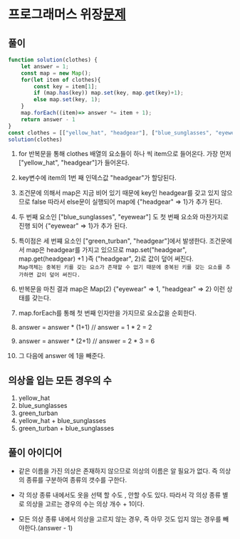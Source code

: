 # 프로그래머스 위장[문제](https://programmers.co.kr/learn/courses/30/lessons/42578)

## 풀이
```js
function solution(clothes) {
    let answer = 1;
    const map = new Map();
    for(let item of clothes){
        const key = item[1];
        if (map.has(key)) map.set(key, map.get(key)+1);
        else map.set(key, 1);
    }
    map.forEach((item)=> answer *= item + 1);
    return answer - 1
}
const clothes = [["yellow_hat", "headgear"], ["blue_sunglasses", "eyewear"], ["green_turban", "headgear"]];
solution(clothes)
```
1. for 반복문을 통해 clothes 배열의 요소들이 하나 씩 item으로 들어온다. 가장 먼저 ["yellow_hat", "headgear"]가 들어온다.

2. key변수에 item의 1번 째 인덱스값 "headgear"가 할당된다.

3. 조건문에 의해서 map은 지금 비어 있기 때문에 key인 headgear를 갖고 있지 않으므로 false 따라서 else문이 실행되어 map에 {"headgear" =>  1}가 추가 된다.

4. 두 번째 요소인 ["blue_sunglasses", "eyewear"] 도 첫 번째 요소와 마찬가지로 진행 되어 {"eyewear" =>  1}가 추가 된다.

5. 특이점은 세 번쨰 요소인 ["green_turban", "headgear"]에서 발생한다. 조건문에서 map은 headgear를 가지고 있으므로 map.set("headgear", map.get(headgear) +1 )즉
("headgear", 2)로 값이 덮어 써진다.<br> `Map객체는 중복된 키를 갖는 요소가 존재할 수 없기 때문에 중복된 키를 갖는 요소를 추가하면 값이 덮어 써진다.`

6. 반복문을 마친 결과 map은 Map(2) {"eyewear" => 1, "headgear" => 2} 이런 상태를 갖는다.

7. map.forEach를 통해 첫 번째 인자만을 가지므로 요소값을 순회한다.
8. answer = answer * (1+1) // answer = 1 * 2 = 2
9. answer = answer * (2+1) // answer = 2 * 3 = 6
10. 그 다음에 answer 에 1을 빼준다.


## 의상을 입는 모든 경우의 수
1. yellow_hat
2. blue_sunglasses
3. green_turban
4. yellow_hat + blue_sunglasses
5. green_turban + blue_sunglasses



## 풀이 아이디어

* 같은 이름을 가진 의상은 존재하지 않으므로 의상의 이름은 알 필요가 없다. 즉 의상의 종류를 구분하여 종류의 갯수를 구한다.

* 각 의상 종류 내에서도 옷을 선택 할 수도 , 안할 수도 있다. 따라서 각 의상 종류 별로 의상을 고르는 경우의 수는 의상 개수 + 1이다.

* 모든 의상 종류 내에서 의상을 고르지 않는 경우, 즉 아무 것도 입지 않는 경우를 빼야한다.(answer - 1)

